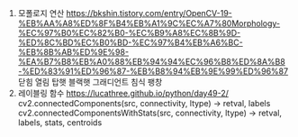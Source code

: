 1. 모폴로지 연산
https://bkshin.tistory.com/entry/OpenCV-19-%EB%AA%A8%ED%8F%B4%EB%A1%9C%EC%A7%80Morphology-%EC%97%B0%EC%82%B0-%EC%B9%A8%EC%8B%9D-%ED%8C%BD%EC%B0%BD-%EC%97%B4%EB%A6%BC-%EB%8B%AB%ED%9E%98-%EA%B7%B8%EB%A0%88%EB%94%94%EC%96%B8%ED%8A%B8-%ED%83%91%ED%96%87-%EB%B8%94%EB%9E%99%ED%96%87
닫힘 열림 탑햇 블랙햇 그래디언트 침식 팽창
2. 레이블링 함수
https://lucathree.github.io/python/day49-2/
cv2.connectedComponents(src, connectivity, ltype) → retval, labels
cv2.connectedComponentsWithStats(src, connectivity, ltype) → retval, labels, stats, centroids